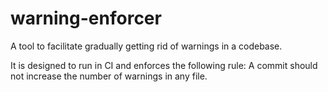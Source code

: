 # warning-enforcer

A tool to facilitate gradually getting rid of warnings in a codebase.

It is designed to run in CI and enforces the following rule: A commit should not increase the number of warnings in any file.
